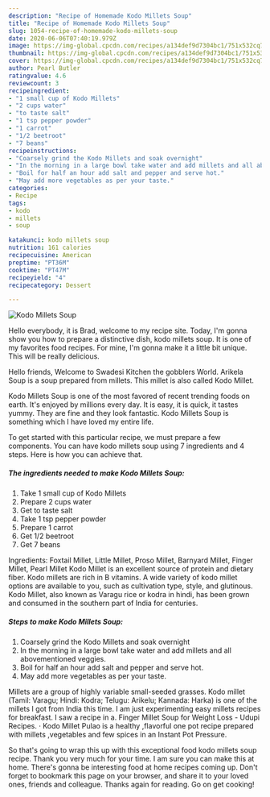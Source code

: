 ```yaml
---
description: "Recipe of Homemade Kodo Millets Soup"
title: "Recipe of Homemade Kodo Millets Soup"
slug: 1054-recipe-of-homemade-kodo-millets-soup
date: 2020-06-06T07:40:19.979Z
image: https://img-global.cpcdn.com/recipes/a134def9d7304bc1/751x532cq70/kodo-millets-soup-recipe-main-photo.jpg
thumbnail: https://img-global.cpcdn.com/recipes/a134def9d7304bc1/751x532cq70/kodo-millets-soup-recipe-main-photo.jpg
cover: https://img-global.cpcdn.com/recipes/a134def9d7304bc1/751x532cq70/kodo-millets-soup-recipe-main-photo.jpg
author: Pearl Butler
ratingvalue: 4.6
reviewcount: 3
recipeingredient:
- "1 small cup of Kodo Millets"
- "2 cups water"
- "to taste salt"
- "1 tsp pepper powder"
- "1 carrot"
- "1/2 beetroot"
- "7 beans"
recipeinstructions:
- "Coarsely grind the Kodo Millets and soak overnight"
- "In the morning in a large bowl take water and add millets and all abovementioned veggies."
- "Boil for half an hour add salt and pepper and serve hot."
- "May add more vegetables as per your taste."
categories:
- Recipe
tags:
- kodo
- millets
- soup

katakunci: kodo millets soup 
nutrition: 161 calories
recipecuisine: American
preptime: "PT36M"
cooktime: "PT47M"
recipeyield: "4"
recipecategory: Dessert

---
```



![Kodo Millets Soup](https://img-global.cpcdn.com/recipes/a134def9d7304bc1/751x532cq70/kodo-millets-soup-recipe-main-photo.jpg)

Hello everybody, it is Brad, welcome to my recipe site. Today, I'm gonna show you how to prepare a distinctive dish, kodo millets soup. It is one of my favorites food recipes. For mine, I'm gonna make it a little bit unique. This will be really delicious.

Hello friends, Welcome to Swadesi Kitchen the gobblers World. Arikela Soup is a soup prepared from millets. This millet is also called Kodo Millet.

Kodo Millets Soup is one of the most favored of recent trending foods on earth. It's enjoyed by millions every day. It is easy, it is quick, it tastes yummy. They are fine and they look fantastic. Kodo Millets Soup is something which I have loved my entire life.


To get started with this particular recipe, we must prepare a few components. You can have kodo millets soup using 7 ingredients and 4 steps. Here is how you can achieve that.

<!--inarticleads1-->

##### The ingredients needed to make Kodo Millets Soup:

1. Take 1 small cup of Kodo Millets
1. Prepare 2 cups water
1. Get to taste salt
1. Take 1 tsp pepper powder
1. Prepare 1 carrot
1. Get 1/2 beetroot
1. Get 7 beans


Ingredients: Foxtail Millet, Little Millet, Proso Millet, Barnyard Millet, Finger Millet, Pearl Millet Kodo Millet is an excellent source of protein and dietary fiber. Kodo millets are rich in B vitamins. A wide variety of kodo millet options are available to you, such as cultivation type, style, and glutinous. Kodo Millet, also known as Varagu rice or kodra in hindi, has been grown and consumed in the southern part of India for centuries. 

<!--inarticleads2-->

##### Steps to make Kodo Millets Soup:

1. Coarsely grind the Kodo Millets and soak overnight
1. In the morning in a large bowl take water and add millets and all abovementioned veggies.
1. Boil for half an hour add salt and pepper and serve hot.
1. May add more vegetables as per your taste.


Millets are a group of highly variable small-seeded grasses. Kodo millet (Tamil: Varagu; Hindi: Kodra; Telugu: Arikelu; Kannada: Harka) is one of the millets I got from India this time. I am just experimenting easy millets recipes for breakfast. I saw a recipe in a. Finger Millet Soup for Weight Loss - Udupi Recipes. · Kodo Millet Pulao is a healthy ,flavorful one pot recipe prepared with millets ,vegetables and few spices in an Instant Pot Pressure. 

So that's going to wrap this up with this exceptional food kodo millets soup recipe. Thank you very much for your time. I am sure you can make this at home. There's gonna be interesting food at home recipes coming up. Don't forget to bookmark this page on your browser, and share it to your loved ones, friends and colleague. Thanks again for reading. Go on get cooking!
